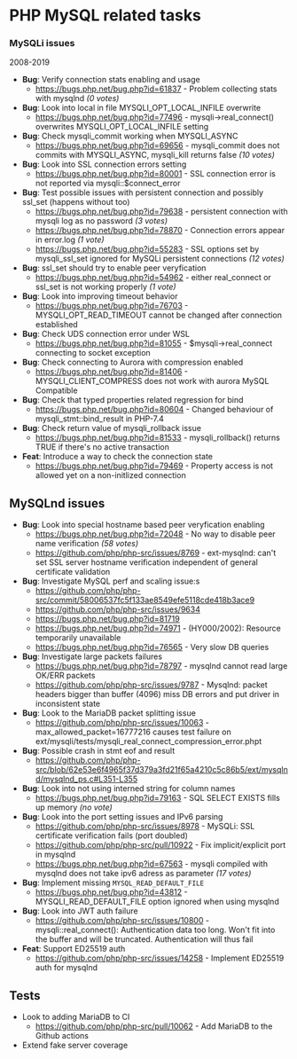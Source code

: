 # PHP MySQL related tasks

### MySQLi issues

2008-2019

- **Bug**: Verify connection stats enabling and usage
  - https://bugs.php.net/bug.php?id=61837 - Problem collecting stats with mysqlnd _(0 votes)_
- **Bug**: Look into local in file MYSQLI_OPT_LOCAL_INFILE overwrite
  - https://bugs.php.net/bug.php?id=77496 - mysqli->real_connect() overwrites MYSQLI_OPT_LOCAL_INFILE setting
- **Bug**: Check mysqli_commit working when MYSQLI_ASYNC
  - https://bugs.php.net/bug.php?id=69656 - mysqli_commit does not commits with MYSQLI_ASYNC, mysqli_kill returns false _(10 votes)_
- **Bug**: Look into SSL connection errors setting
  - https://bugs.php.net/bug.php?id=80001 - SSL connection error is not reported via mysqli::$connect_error
- **Bug**: Test possible issues with persistent connection and possibly ssl_set (happens without too)
  - https://bugs.php.net/bug.php?id=79638 - persistent connection with mysqli log as no password _(3 votes)_
  - https://bugs.php.net/bug.php?id=78870 - Connection errors appear in error.log _(1 vote)_
  - https://bugs.php.net/bug.php?id=55283 - SSL options set by mysqli_ssl_set ignored for MySQLi persistent connections _(12 votes)_
- **Bug**: ssl_set should try to enable peer veryfication
  - https://bugs.php.net/bug.php?id=54962 - either real_connect or ssl_set is not working properly _(1 vote)_
- **Bug**: Look into improving timeout behavior
  - https://bugs.php.net/bug.php?id=76703 - MYSQLI_OPT_READ_TIMEOUT cannot be changed after connection established
- **Bug**: Check UDS connection error under WSL
  - https://bugs.php.net/bug.php?id=81055 - $mysqli->real_connect connecting to socket exception
- **Bug**: Check connecting to Aurora with compression enabled
  - https://bugs.php.net/bug.php?id=81406 - MYSQLI_CLIENT_COMPRESS does not work with aurora MySQL Compatible
- **Bug**: Check that typed properties related regression for bind
  - https://bugs.php.net/bug.php?id=80604 - Changed behaviour of mysqli_stmt::bind_result in PHP-7.4
- **Bug**: Check return value of mysqli_rollback issue
  - https://bugs.php.net/bug.php?id=81533 - mysqli_rollback() returns TRUE if there's no active transaction
- **Feat**: Introduce a way to check the connection state
  - https://bugs.php.net/bug.php?id=79469 - Property access is not allowed yet on a non-initlized connection

## MySQLnd issues

- **Bug**: Look into special hostname based peer veryfication enabling
  - https://bugs.php.net/bug.php?id=72048 - No way to disable peer name verification _(58 votes)_
  - https://github.com/php/php-src/issues/8769 - ext-mysqlnd: can't set SSL server hostname verification independent of general certificate validation
- **Bug**: Investigate MySQL perf and scaling issue:s 
  - https://github.com/php/php-src/commit/58006537fc5f133ae8549efe5118cde418b3ace9
  - https://github.com/php/php-src/issues/9634
  - https://bugs.php.net/bug.php?id=81719
  - https://bugs.php.net/bug.php?id=74971 - (HY000/2002): Resource temporarily unavailable
  - https://bugs.php.net/bug.php?id=76565 - Very slow DB queries
- **Bug**: Investigate large packets failures
  - https://bugs.php.net/bug.php?id=78797 - mysqlnd cannot read large OK/ERR packets
  - https://github.com/php/php-src/issues/9787 - Mysqlnd: packet headers bigger than buffer (4096) miss DB errors and put driver in inconsistent state
- **Bug**: Look to the MariaDB packet splitting issue
  - https://github.com/php/php-src/issues/10063 - max_allowed_packet=16777216 causes test failure on ext/mysqli/tests/mysqli_real_connect_compression_error.phpt
- **Bug**: Possible crash in stmt eof and result
  - https://github.com/php/php-src/blob/62e53e6f4965f37d379a3fd21f65a4210c5c86b5/ext/mysqlnd/mysqlnd_ps.c#L351-L355
- **Bug**: Look into not using interned string for column names
  - https://bugs.php.net/bug.php?id=79163 - SQL SELECT EXISTS fills up memory _(no vote)_
- **Bug**: Look into the port setting issues and IPv6 parsing
  - https://github.com/php/php-src/issues/8978 - MySQLi: SSL certificate verification fails (port doubled) 
  - https://github.com/php/php-src/pull/10922 - Fix implicit/explicit port in mysqlnd
  - https://bugs.php.net/bug.php?id=67563 - mysqli compiled with mysqlnd does not take ipv6 adress as parameter _(17 votes)_
- **Bug**: Implement missing `MYSQL_READ_DEFAULT_FILE`
  - https://bugs.php.net/bug.php?id=43812 - MYSQLI_READ_DEFAULT_FILE option ignored when using mysqlnd
- **Bug**: Look into JWT auth failure
  - https://github.com/php/php-src/issues/10800 - mysqli::real_connect(): Authentication data too long. Won't fit into the buffer and will be truncated. Authentication will thus fail
- **Feat**: Support ED25519 auth
  - https://github.com/php/php-src/issues/14258 - Implement ED25519 auth for mysqlnd

## Tests

- Look to adding MariaDB to CI
  - https://github.com/php/php-src/pull/10062 - Add MariaDB to the Github actions
- Extend fake server coverage

